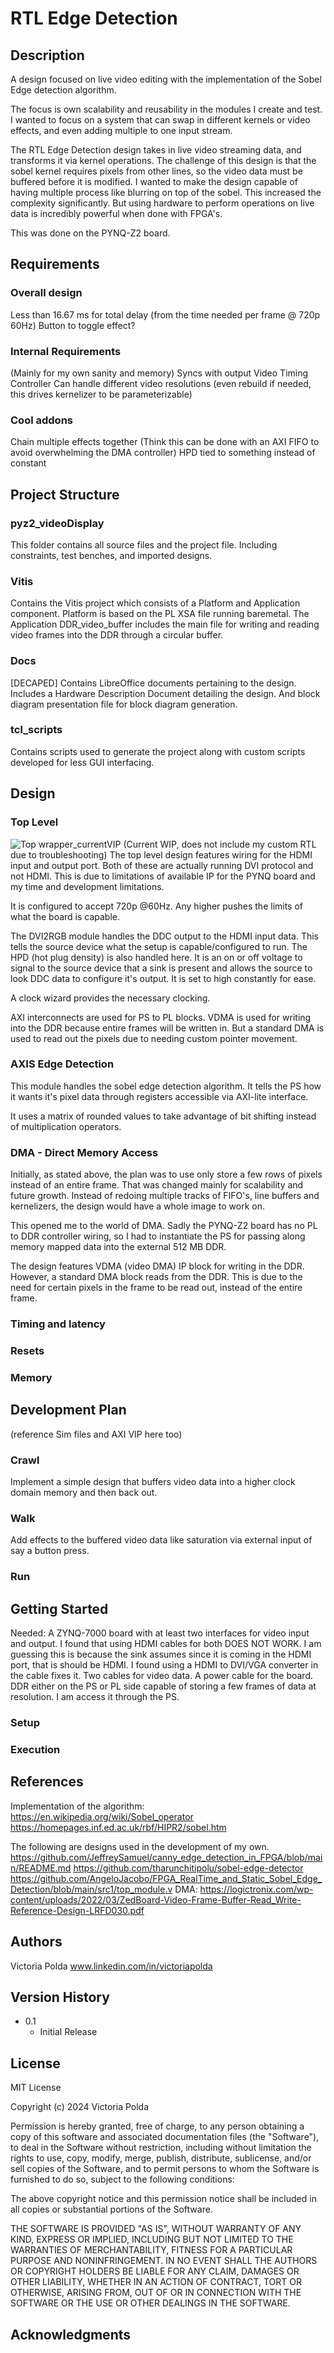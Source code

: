 # RTL Edge Detection

## Description
A design focused on live video editing with the implementation of the Sobel Edge detection algorithm. 

The focus is own scalability and reusability in the modules I create and test. I wanted to focus on a system that can swap in different kernels or video effects, and even adding multiple to one input stream.

The RTL Edge Detection design takes in live video streaming data, and transforms it via kernel operations. 
The challenge of this design is that the sobel kernel requires pixels from other lines, so the video data must be buffered before it is modified. I wanted to make the design capable of having multiple process like blurring on top of the sobel. This increased the complexity significantly. 
But using hardware to perform operations on live data is incredibly powerful when done with FPGA's.

This was done on the PYNQ-Z2 board.

## Requirements
### Overall design
Less than 16.67 ms for total delay (from the time needed per frame @ 720p 60Hz)
Button to toggle effect?

### Internal Requirements
(Mainly for my own sanity and memory)
Syncs with output Video Timing Controller
Can handle different video resolutions (even rebuild if needed, this drives kernelizer to be parameterizable)

### Cool addons
Chain multiple effects together (Think this can be done with an AXI FIFO to avoid overwhelming the DMA controller)
HPD tied to something instead of constant

## Project Structure
### pyz2_videoDisplay
This folder contains all source files and the project file.
Including constraints, test benches, and imported designs.

### Vitis
Contains the Vitis project which consists of a Platform and Application component.
Platform is based on the PL XSA file running baremetal.
The Application DDR_video_buffer includes the main file for writing and reading video frames into the DDR through a circular buffer.

### Docs
[DECAPED] Contains LibreOffice documents pertaining to the design. Includes a Hardware Description Document detailing the design. And  block diagram presentation file for block diagram generation. 

### tcl_scripts
Contains scripts used to generate the project along with custom scripts developed for less GUI interfacing.

## Design
### Top Level
![Top wrapper_currentVIP](images/top_BD.PNG)
(Current WIP, does not include my custom RTL due to troubleshooting)
The top level design features wiring for the HDMI input and output port. Both of these are actually running DVI protocol and not HDMI. This is due to limitations of available IP for the PYNQ board and my time and development limitations. 

It is configured to accept 720p @60Hz. Any higher pushes the limits of what the board is capable. 

The DVI2RGB module handles the DDC output to the HDMI input data. This tells the source device what the setup is capable/configured to run.
The HPD (hot plug density) is also handled here. It is an on or off voltage to signal to the source device that a sink is present and allows the source to look DDC data to configure it's output. It is set to high constantly for ease.

A clock wizard provides the necessary clocking.

AXI interconnects are used for PS to PL blocks.
VDMA is used for writing into the DDR because entire frames will be written in. But a standard DMA is used to read out the pixels due to needing custom pointer movement.

### AXIS Edge Detection
This module handles the sobel edge detection algorithm. 
It tells the PS how it wants it's pixel data through registers accessible via AXI-lite interface.

It uses a matrix of rounded values to take advantage of bit shifting instead of multiplication operators. 

### DMA - Direct Memory Access
Initially, as stated above, the plan was to use only store a few rows of pixels instead of an entire frame. That was changed mainly for scalability and future growth. Instead of redoing multiple tracks of FIFO's, line buffers and kernelizers, the design would have a whole image to work on. 

This opened me to the world of DMA. Sadly the PYNQ-Z2 board has no PL to DDR controller wiring, so I had to instantiate the PS for passing along memory mapped data into the external 512 MB DDR.

The design features VDMA (video DMA) IP block for writing in the DDR.
However, a standard DMA block reads from the DDR. This is due to the need for certain pixels in the frame to be read out, instead of the entire frame. 

### Timing and latency

### Resets

### Memory

## Development Plan
(reference Sim files and AXI VIP here too)

### Crawl
Implement a simple design that buffers video data into a higher clock domain memory and then back out.

### Walk
Add effects to the buffered video data like saturation via external input of say a button press.

### Run

## Getting Started
Needed: 
   A ZYNQ-7000 board with at least two interfaces for video input and output. I found that using HDMI cables for both DOES       NOT WORK. I am guessing this is because the sink assumes since it is coming in the HDMI port, that is should be HDMI. I    found using a HDMI to DVI/VGA converter in the cable fixes it.
   Two cables for video data. 
   A power cable for the board. 
   DDR either on the PS or PL side capable of storing a few frames of data at resolution. I am access it through the PS.

### Setup


### Execution

## References
Implementation of the algorithm:
https://en.wikipedia.org/wiki/Sobel_operator
https://homepages.inf.ed.ac.uk/rbf/HIPR2/sobel.htm

The following are designs used in the development of my own. 
https://github.com/JeffreySamuel/canny_edge_detection_in_FPGA/blob/main/README.md
https://github.com/tharunchitipolu/sobel-edge-detector
https://github.com/AngeloJacobo/FPGA_RealTime_and_Static_Sobel_Edge_Detection/blob/main/src1/top_module.v
DMA: https://logictronix.com/wp-content/uploads/2022/03/ZedBoard-Video-Frame-Buffer-Read_Write-Reference-Design-LRFD030.pdf

## Authors

Victoria Polda
www.linkedin.com/in/victoriapolda

## Version History

* 0.1
    * Initial Release

## License

MIT License

Copyright (c) 2024 Victoria Polda

Permission is hereby granted, free of charge, to any person obtaining a copy
of this software and associated documentation files (the "Software"), to deal
in the Software without restriction, including without limitation the rights
to use, copy, modify, merge, publish, distribute, sublicense, and/or sell
copies of the Software, and to permit persons to whom the Software is
furnished to do so, subject to the following conditions:

The above copyright notice and this permission notice shall be included in all
copies or substantial portions of the Software.

THE SOFTWARE IS PROVIDED "AS IS", WITHOUT WARRANTY OF ANY KIND, EXPRESS OR
IMPLIED, INCLUDING BUT NOT LIMITED TO THE WARRANTIES OF MERCHANTABILITY,
FITNESS FOR A PARTICULAR PURPOSE AND NONINFRINGEMENT. IN NO EVENT SHALL THE
AUTHORS OR COPYRIGHT HOLDERS BE LIABLE FOR ANY CLAIM, DAMAGES OR OTHER
LIABILITY, WHETHER IN AN ACTION OF CONTRACT, TORT OR OTHERWISE, ARISING FROM,
OUT OF OR IN CONNECTION WITH THE SOFTWARE OR THE USE OR OTHER DEALINGS IN THE
SOFTWARE.

## Acknowledgments


